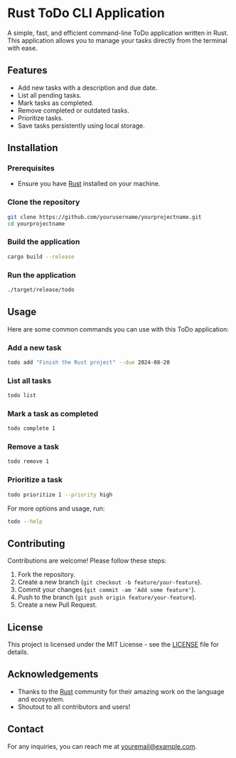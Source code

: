 
# Rust ToDo CLI Application

<!--![Build Status](https://img.shields.io/github/workflow/status/yourusername/yourprojectname/CI)-->
<!-- ![License](https://img.shields.io/github/license/yourusername/yourprojectname)-->
<!--![Version](https://img.shields.io/github/v/release/yourusername/yourprojectname)-->

A simple, fast, and efficient command-line ToDo application written in Rust. This application allows you to manage your tasks directly from the terminal with ease.

## Features

- Add new tasks with a description and due date.
- List all pending tasks.
- Mark tasks as completed.
- Remove completed or outdated tasks.
- Prioritize tasks.
- Save tasks persistently using local storage.

## Installation

### Prerequisites

- Ensure you have [Rust](https://www.rust-lang.org/tools/install) installed on your machine.

### Clone the repository

```sh
git clone https://github.com/yourusername/yourprojectname.git
cd yourprojectname
```

### Build the application

```sh
cargo build --release
```

### Run the application

```sh
./target/release/todo
```

## Usage

Here are some common commands you can use with this ToDo application:

### Add a new task

```sh
todo add "Finish the Rust project" --due 2024-08-20
```

### List all tasks

```sh
todo list
```

### Mark a task as completed

```sh
todo complete 1
```

### Remove a task

```sh
todo remove 1
```

### Prioritize a task

```sh
todo prioritize 1 --priority high
```

For more options and usage, run:

```sh
todo --help
```

## Contributing

Contributions are welcome! Please follow these steps:

1. Fork the repository.
2. Create a new branch (`git checkout -b feature/your-feature`).
3. Commit your changes (`git commit -am 'Add some feature'`).
4. Push to the branch (`git push origin feature/your-feature`).
5. Create a new Pull Request.

## License

This project is licensed under the MIT License - see the [LICENSE](LICENSE) file for details.

## Acknowledgements

- Thanks to the [Rust](https://www.rust-lang.org/) community for their amazing work on the language and ecosystem.
- Shoutout to all contributors and users!

## Contact

For any inquiries, you can reach me at [youremail@example.com](mailto:youremail@example.com).
